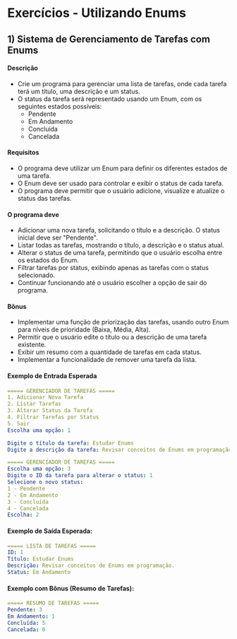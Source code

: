 # Exercícios - Utilizando Enums

## 1) **Sistema de Gerenciamento de Tarefas com Enums**

#### Descrição

- Crie um programa para gerenciar uma lista de tarefas, onde cada tarefa terá um título, uma descrição e um status. 
- O status da tarefa será representado usando um Enum, com os seguintes estados possíveis:
    - Pendente
    - Em Andamento
    - Concluída
    - Cancelada

#### Requisitos

- O programa deve utilizar um Enum para definir os diferentes estados de uma tarefa.
- O Enum deve ser usado para controlar e exibir o status de cada tarefa.
- O programa deve permitir que o usuário adicione, visualize e atualize o status das tarefas.

#### O programa deve

- Adicionar uma nova tarefa, solicitando o título e a descrição. O status inicial deve ser "Pendente".
- Listar todas as tarefas, mostrando o título, a descrição e o status atual.
- Alterar o status de uma tarefa, permitindo que o usuário escolha entre os estados do Enum.
- Filtrar tarefas por status, exibindo apenas as tarefas com o status selecionado.
- Continuar funcionando até o usuário escolher a opção de sair do programa.

#### Bônus

- Implementar uma função de priorização das tarefas, usando outro Enum para níveis de prioridade (Baixa, Média, Alta).
- Permitir que o usuário edite o título ou a descrição de uma tarefa existente.
- Exibir um resumo com a quantidade de tarefas em cada status.
- Implementar a funcionalidade de remover uma tarefa da lista.

#### Exemplo de Entrada Esperada

~~~yaml
===== GERENCIADOR DE TAREFAS =====
1. Adicionar Nova Tarefa
2. Listar Tarefas
3. Alterar Status da Tarefa
4. Filtrar Tarefas por Status
5. Sair
Escolha uma opção: 1

Digite o título da tarefa: Estudar Enums
Digite a descrição da tarefa: Revisar conceitos de Enums em programação.

===== GERENCIADOR DE TAREFAS =====
Escolha uma opção: 3
Digite o ID da tarefa para alterar o status: 1
Selecione o novo status:
1 - Pendente
2 - Em Andamento
3 - Concluída
4 - Cancelada
Escolha: 2
~~~

#### Exemplo de Saída Esperada:

~~~yaml
===== LISTA DE TAREFAS =====
ID: 1
Título: Estudar Enums
Descrição: Revisar conceitos de Enums em programação.
Status: Em Andamento
~~~

#### Exemplo com Bônus (Resumo de Tarefas):

~~~yaml
===== RESUMO DE TAREFAS =====
Pendente: 3
Em Andamento: 1
Concluída: 5
Cancelada: 0
~~~

